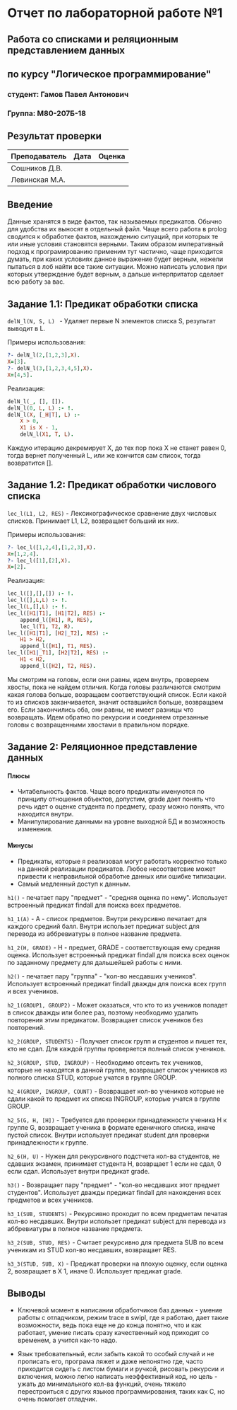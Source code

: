 # Отчет по лабораторной работе №1
## Работа со списками и реляционным представлением данных
## по курсу "Логическое программирование"

### студент: Гамов Павел Антонович
### Группа: М80-207Б-18

## Результат проверки

| Преподаватель     | Дата         |  Оценка       |
|-------------------|--------------|---------------|
| Сошников Д.В. |              |               |
| Левинская М.А.|              |               |


## Введение

Данные хранятся в виде фактов, так называемых предикатов. Обычно для удобства их выносят в отдельный файл.
Чаще всего работа в prolog сводится к обработке фактов, нахождению ситуаций, при которых те или иные условия становятся верными. Таким образом императивный подход к програмированию применим тут частично, чаще приходится думать, при каких условиях данное выражение будет верным, нежели пытаться в лоб найти все такие ситуации. Можно написать условия при которых утверждение будет верным, а дальше интерпритатор сделает всю работу за вас.

## Задание 1.1: Предикат обработки списка

`delN_l(N, S, L) ` - Удаляет первые N элементов списка S, результат выводит в L.

Примеры использования:
```prolog
?- delN_l(2,[1,2,3],X).
X=[3].
?- delN_l(3,[1,2,3,4,5],X).
X=[4,5].
```

Реализация:
```prolog
delN_l(_, [], []).
delN_l(0, L, L) :- !.
delN_l(X, [_H|T], L) :-
    X > 0,
    X1 is X - 1,
    delN_l(X1, T, L).
```

Каждую итерацию декремирует Х, до тех пор пока Х не станет равен 0, тогда вернет полученный L, или же кончится сам список, тогда возвратится [].

## Задание 1.2: Предикат обработки числового списка

`lec_l(L1, L2, RES)` - Лексикографическое сравнение двух числовых списков. Принимает L1, L2, возвращает больший их них.

Примеры использования:
```prolog
?- lec_l([1,2,4],[1,2,3],X).
X=[1,2,4].
?- lec_l([1],[2],X).
X=[2].
```

Реализация:
```prolog
lec_l([],[],[]) :- !.
lec_l([],L,L) :- !.
lec_l(L,[],L) :- !.
lec_l([H1|T1], [H1|T2], RES) :-
    append_l([H1], R, RES),
    lec_l(T1, T2, R).
lec_l([H1|T1], [H2|_T2], RES) :-
    H1 > H2,
    append_l([H1], T1, RES).
lec_l([H1|_T1], [H2|T2], RES) :-
    H1 < H2,
    append_l([H2], T2, RES).
```

Мы смотрим на головы, если они равны, идем внутрь, проверяем хвосты, пока не найдем отличия. Когда головы различаются смотрим какая голова больше, возращаем соответствующий список. Если какой то из списков заканчивается, значит оставшийся больше, возвращаем его. Если закончились оба, они равны, не имеет разницы что возвращать. Идем обратно по рекурсии и соединяем отрезанные головы с возвращенными хвостами в правильном порядке.

## Задание 2: Реляционное представление данных

#### Плюсы
 - Читабельность фактов. Чаще всего предикаты именуются по принципу отношения объектов, допустим, grade дает понять что речь идет о оценке студента по предмету, сразу можно понять, что находится внутри.
 - Манипулирование данными на уровне выходной БД и возможность изменения.
#### Минусы
 - Предикаты, которые я реализовал могут работать корректно только на данной реализации предикатов. Любое несоответсвие может привести к неправильной обработке данных или ошибке типизации.
 - Самый медленный доступ к данным.


`h1()` - печатает пару "предмет" - "средняя оценка по нему". Использует встроенный предикат findall для поиска всех предметов.

`h1_1(A)` - A - список предметов. Внутри рекурсивно печатает для каждого средний балл. Внутри использет предикат subject для перевода из аббревиатуры в полное название предмета.

`h1_2(H, GRADE)` - Н - предмет, GRADE - соответствующая ему средняя оценка. Использует встроенный предикат findall для поиска всех оценок по заданному предмету для дальшейшей работы с ними.

`h2()` - печатает пару "группа" - "кол-во несдавших учеников". Использует встроенный предикат findall дважды для поиска всех групп и всех учеников.

`h2_1(GROUP1, GROUP2)` - Может оказаться, что кто то из учеников попадет в список дважды или более раз, поэтому необходимо удалить повторения этим предикатом. Возвращает список учеников без повторений.

`h2_2(GROUP, STUDENTS)` - Получает список групп и студентов и пишет тех, кто не сдал. Для каждой группы проверяется полный список учеников.

`h2_3(GROUP, STUD, INGROUP)` - Необходимо отсеить тех учеников, которые не находятся в данной группе, возвращает список учеников из полного списка STUD, которые учатся в группе GROUP.

`h2_4(GROUP, INGROUP, COUNT)` - Возвращает кол-во учеников которые не сдали какой то предмет их списка INGROUP, которые учатся в группе GROUP.

`h2_5(G, H, [H])` - Требуется для проверки принадлежности ученика H к группе G, возвращает ученика в формате еденичного списка, иначе пустой список. Внутри использует предикат student для проверки принадлежности к группе.

`h2_6(H, U)` - Нужен для рекурсивного подстчета кол-ва студентов, не сдавших экзамен, принимает студента H, возврщает 1 если не сдал, 0 если сдал. Использует внутри предикат grade.

`h3()` - Возвращает пару "предмет" - "кол-во несдавших этот предмет студентов". Использует дважды предикат findall для нахождения всех предметов и всех учеников.

`h3_1(SUB, STUDENTS)` - Рекурсивно проходит по всем предметам печатая кол-во несдавших.  Внутри использет предикат subject для перевода из аббревиатуры в полное название предмета.

`h3_2(SUB, STUD, RES)` - Считает рекурсивно для предмета SUB по всем ученикам из STUD кол-во несдавших, возвращает RES.

`h3_3(STUD, SUB, X)` - Предикат проверки на плохую оценку, если оценка 2, возвращает в X 1, иначе 0. Использует предикат grade.

## Выводы

 - Ключевой момент в написании обработчиков баз данных - умение работы с отладчиком, режим trace в swipl, где я работаю, дает такие возможности, ведь пока еще не до конца понятно, что и как работает, умение писать сразу качественный код приходит со временем, а учится как-то надо.

 - Язык требовательный, если забыть какой то особый случай и не прописать его, програма ляжет и даже непонятно где, часто приходится сидеть с листом бумаги и ручкой, рисовать рекурсии и включения, можно легко написать неэффективный код, но цель - ужать до минимального кол-ва функций, очень тяжело перестроиться с других языков программирования, таких как С, но очень помогает отладчик.

